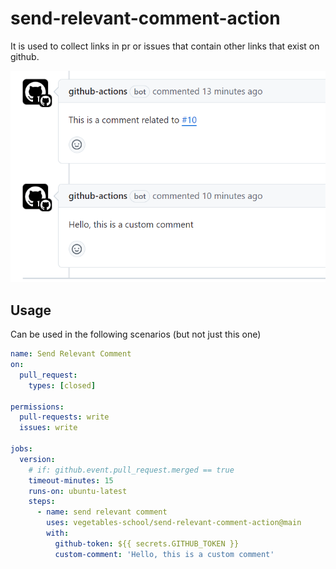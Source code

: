 # send-relevant-comment-action

It is used to collect links in pr or issues that contain other links that exist on github.

![alt text](./asset/image.png)

## Usage

Can be used in the following scenarios (but not just this one)

```yml
name: Send Relevant Comment
on:
  pull_request:
    types: [closed]

permissions:
  pull-requests: write
  issues: write

jobs:
  version:
    # if: github.event.pull_request.merged == true
    timeout-minutes: 15
    runs-on: ubuntu-latest
    steps:
      - name: send relevant comment
        uses: vegetables-school/send-relevant-comment-action@main
        with:
          github-token: ${{ secrets.GITHUB_TOKEN }}
          custom-comment: 'Hello, this is a custom comment'
```
